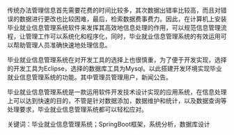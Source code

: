传统办法管理信息首先需要花费的时间比较多，其次数据出错率比较高，而且对错误的数据进行更改也比较困难，最后，检索数据费事费力。因此，在计算机上安装毕业就业信息管理系统软件来发挥其高效地信息处理的作用，可以规范信息管理流程，让管理工作可以系统化和程序化，同时，毕业就业信息管理系统的有效运用可以帮助管理人员准确快速地处理信息。

毕业就业信息管理系统在对开发工具的选择上也很慎重，为了便于开发实现，选择的开发工具为Eclipse，选择的数据库工具为Mysql。以此搭建开发环境实现毕业就业信息管理系统的功能。其中管理员管理用户，新闻公告。

毕业就业信息管理系统是一款运用软件开发技术设计实现的应用系统，在信息处理上可以达到快速的目的，不管是针对数据添加，数据维护和统计，以及数据查询等处理要求，毕业就业信息管理系统都可以轻松应对。

关键词：毕业就业信息管理系统；SpringBoot框架，系统分析，数据库设计
